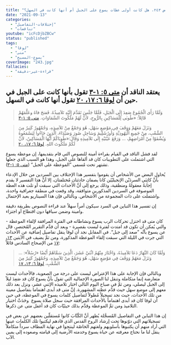```yaml
---
title: "الإعتراض ٢٤٣، هل كانت أولى عظات يسوع على الجبل أم أنها كانت في السهل؟"
date: "2021-09-13"
categories:
  - "إختلافات-التفاصيل"
  - "تناقضات"
youtube: "icFcDjbZBCw"
status: "published"
tags:
  - "لوقا"
  - "متى"
  - "يسوع-المسيح"
coverImage: "243.jpg"
fallacies:
  - "قراءة-غير-دقيقة"
---
```


## **يعتقد الناقد أن [متى ٥: ١-٣](https://www.bible.com//bible/101/MAT.5.1-3) تقول بأنها كانت على الجبل في حين أن [لوقا ٦: ١٧، ٢٠](https://www.bible.com//bible/101/LUK.6.17-20) تقول أنها كانت في السهل.**

> وَلَمَّا رَأَى الْجُمُوعَ صَعِدَ إِلَى الْجَبَلِ، فَلَمَّا جَلَسَ تَقَدَّمَ إِلَيْهِ تَلاَمِيذُهُ. فَفتحَ فاهُ وعَلَّمَهُمْ قَائِلاً: «طُوبَى لِلْمَسَاكِينِ بِالرُّوحِ، لأَنَّ لَهُمْ مَلَكُوتَ السَّمَاوَاتِ. [متى ٥: ١-٣](https://www.bible.com//bible/101/MAT.5.1-3)

> وَنَزَلَ مَعَهُمْ وَوَقَفَ فِي مَوْضِعٍ سَهْل، هُوَ وَجَمْعٌ مِنْ تَلاَمِيذِهِ، وَجُمْهُورٌ كَثِيرٌ مِنَ الشَّعْبِ، مِنْ جَمِيعِ الْيَهُودِيَّةِ وَأُورُشَلِيمَ وَسَاحِلِ صُورَ وَصَيْدَاءَ، الَّذِينَ جَاءُوا لِيَسْمَعُوهُ وَيُشْفَوْا مِنْ أَمْرَاضِهِمْ، … وَرَفَعَ عَيْنَيْهِ إِلَى تَلاَمِيذِهِ وَقَالَ:«طُوبَاكُمْ أَيُّهَا الْمَسَاكِينُ، لأَنَّ لَكُمْ مَلَكُوتَ اللهِ. [لوقا ٦: ١٧، ٢٠](https://www.bible.com//bible/101/LUK.6.17-20)

لقد فشل الناقد في القيام بقراءة أمينة للنصوص التي قام بتقديمها، إن موعظة يسوع التي اشتملت على التطويبات كان قد ألقاها على الجبل، وهذا هو السبب الذي جعلها تشتهر تحت مُسمى ”الموعظة على الجبل“ ([متى ٥: ١-٣](https://www.bible.com//bible/101/MAT.5.1-3)).

يُحاول البعض من الأشخاص أن يقوموا بتفسير هذا الإختلاف بين السردين من خلال الإدعاء بأنَّ كاتِبَي السردَيْن الإنجيليّيَن كانا يصفان حادثتان مُختلفتان، إلا أنَّ هذا التفسير لا يقدم إجابةً معقولةً ومنطقية، وذلك يرجع إلى أنَّ الأحداث التي سبقت أو تلت هذه العظة الموصوفة في السردين المذكورين متوافقة، وقد وقعت في منطقة جغرافية واحدة، واشتملت على ذات المجموعة من الأشخاص. وبالتالي فإن هذا السيناريو بعيد الإحتمال.

إن تفسير هذا التباين في السرد سيكون أمراً سهلاً عند قراءة النصوص بطريقة دقيقة وامينة وضمن سياقها دون اقتطاع أو اجتزاء.

كان متى قد اختزل تحركات الرب يسوع ونشاطاته في الفترة المرافقة لإلقاء الموعظة - والتي يُمكن أن تكون قد امتدت لفترة ليست بقصيرة - وبعد أن قدَّم التقرير المُختصر، قال عن يسوع بأنَّه ”صعد إلى جبل“. في المقابل نجد أن لوقا ينقل تفاصيل إضافية عن الأحداث التي جرت في الليلة التي سبقت إلقاء الموعظة المذكورة، ومن ثمَّ يضيف في الآيتين [١٣، ١٧](https://www.bible.com//bible/101/LUK.6.13-17) من الإصحاح السادس قائلاً:

> وَلَمَّا كَانَ النَّهَارُ دَعَا تَلاَمِيذَهُ، وَاخْتَارَ مِنْهُمُ اثْنَيْ عَشَرَ، الَّذِينَ سَمَّاهُمْ أَيْضًا «رُسُلاً»: … وَنَزَلَ مَعَهُمْ وَوَقَفَ فِي مَوْضِعٍ سَهْل، هُوَ وَجَمْعٌ مِنْ تَلاَمِيذِهِ، وَجُمْهُورٌ كَثِيرٌ مِنَ الشَّعْبِ، [لوقا ٦: ١٣، ١٧](https://www.bible.com//bible/101/LUK.6.13-17)

وبالتالي فإن الإجابة على هذا الإعتراض ليست على درجة من الصعوبة، فالأحداث ليست متعارضة إنما متكاملة وتنقل لنا الصورة الإجمالية التي تقول بأنَّ يسوع كان قد صَعِدَ ليلاً إلى الجبل ليصلي، ومن ثمَّ في صباح اليوم التالي اختار تلاميذه الإثني عشر، ونزل بعد ذلك معهم إلى موضع سهل حيث قدَّم عظته المشهورة. إنَّ متى قد أبدى اهتماما بتفاصيل معينة من تلك الأحداث، حيث نجد تسجيلاً مُطولاً لتفاصيل كلمات يسوع في الموعظة، في حين أن لوقا كان قد أبدى اهتماماً بالأحداث المرافقة حيث سجل صلاة يسوع  وحَدَثْ اختيار التلاميذ ومن ثمَّ الموعظة وقدَّم بذلك حيثيّات كان قد أغفل متى عن ذكرها.

إن هذا التباين في التفاصيل المُسجَّلة يُظهر أنَّ الكُتَّابَ كانوا مُستقلّين بعضهم عن بعض في تسجيلاتهم التي دوّنوها تحت إرشاد الروح القدس الذي قادهم ليكتبوا تلك الكلمات عينها التي أراد منهم أن يكتبوها بأسلوبهم ولغتهم الخاصّة لينتجوا في نهاية المطاف سرداً متكاملاً ينقل لنا ما نحتاج معرفته عن حياة يسوع وخدمته الأرضية إلى قيامته وصعوده إلى يمين الآب.
